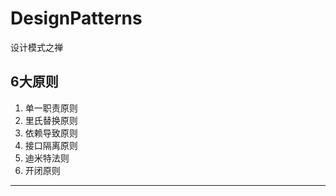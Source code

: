 # DesignPatterns
设计模式之禅 


## 6大原则
1. 单一职责原则
2. 里氏替换原则
3. 依赖导致原则
4. 接口隔离原则
5. 迪米特法则
6. 开闭原则
--------------------


 